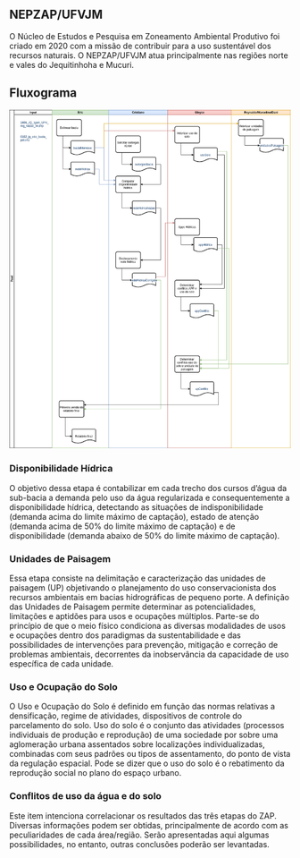 ## NEPZAP/UFVJM

O Núcleo de Estudos e Pesquisa em Zoneamento Ambiental Produtivo foi criado em 2020 com a missão de contribuir para a uso sustentável dos recursos naturais. O NEPZAP/UFVJM atua principalmente nas regiões norte e vales do Jequitinhoha e Mucuri.

## Fluxograma

![](img/fluxo_trabalho.png)

### Disponibilidade Hídrica

O objetivo dessa etapa é contabilizar em cada trecho dos cursos d’água da sub-bacia a demanda pelo uso da água regularizada e consequentemente a disponibilidade hídrica, detectando as situações de indisponibilidade (demanda acima do limite máximo de captação), estado de atenção (demanda acima de 50% do limite máximo de captação) e de disponibilidade (demanda abaixo de 50% do limite máximo de captação).

### Unidades de Paisagem

Essa etapa consiste na delimitação e caracterização das unidades de paisagem (UP) objetivando o planejamento do uso conservacionista dos recursos ambientais em bacias hidrográficas de pequeno porte. A definição das Unidades de Paisagem permite determinar as potencialidades, limitações e aptidões para usos e ocupações múltiplos. Parte-se do princípio de que o meio físico condiciona as diversas modalidades de usos e ocupações dentro dos paradigmas da sustentabilidade e das possibilidades de intervenções para prevenção, mitigação e correção de problemas ambientais, decorrentes da inobservância da capacidade de uso específica de cada unidade.

### Uso e Ocupação do Solo

O Uso e Ocupação do Solo é definido em função das normas relativas a densificação, regime de atividades, dispositivos de controle do parcelamento do solo. Uso do solo é o conjunto das atividades (processos individuais de produção e reprodução) de uma sociedade por sobre uma aglomeração urbana assentados sobre localizações individualizadas, combinadas com seus padrões ou tipos de assentamento, do ponto de vista da regulação espacial. Pode se dizer que o uso do solo é o rebatimento da reprodução social no plano do espaço urbano.

### Conflitos de uso da água e do solo

Este item intenciona correlacionar os resultados das três etapas do ZAP. Diversas informações podem ser obtidas, principalmente de acordo com as peculiaridades de cada área/região. Serão apresentadas aqui algumas possibilidades, no entanto, outras conclusões poderão ser levantadas.
